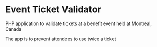 Event Ticket Validator
=============================

PHP application to validate tickets at a benefit event held at Montreal, Canada

The app is to prevent attendees to use twice a ticket
